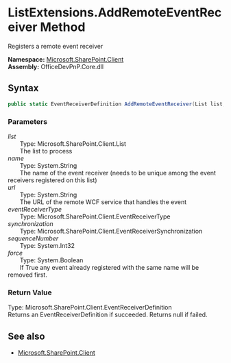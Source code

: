 # ListExtensions.AddRemoteEventReceiver Method  
Registers a remote event receiver  

**Namespace:** [Microsoft.SharePoint.Client](Microsoft.SharePoint.Client.md)  
**Assembly:** OfficeDevPnP.Core.dll  
## Syntax
```C#
public static EventReceiverDefinition AddRemoteEventReceiver(List list, String name, String url, EventReceiverType eventReceiverType, EventReceiverSynchronization synchronization, Int32 sequenceNumber, Boolean force)
```
### Parameters
*list*  
&emsp;&emsp;Type: Microsoft.SharePoint.Client.List  
&emsp;&emsp;The list to process  
*name*  
&emsp;&emsp;Type: System.String  
&emsp;&emsp;The name of the event receiver (needs to be unique among the event receivers registered on this list)  
*url*  
&emsp;&emsp;Type: System.String  
&emsp;&emsp;The URL of the remote WCF service that handles the event  
*eventReceiverType*  
&emsp;&emsp;Type: Microsoft.SharePoint.Client.EventReceiverType  
*synchronization*  
&emsp;&emsp;Type: Microsoft.SharePoint.Client.EventReceiverSynchronization  
*sequenceNumber*  
&emsp;&emsp;Type: System.Int32  
*force*  
&emsp;&emsp;Type: System.Boolean  
&emsp;&emsp;If True any event already registered with the same name will be removed first.  
### Return Value
Type: Microsoft.SharePoint.Client.EventReceiverDefinition  
Returns an EventReceiverDefinition if succeeded. Returns null if failed.

## See also
- [Microsoft.SharePoint.Client](Microsoft.SharePoint.Client.md)
